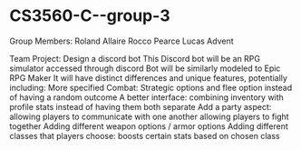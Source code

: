 # CS3560-C--group-3
Group Members:
    Roland Allaire
    Rocco Pearce
    Lucas Advent



Team Project: Design a discord bot 
    This Discord bot will be an RPG simulator accessed through discord
    Bot will be similarly modeled to Epic RPG Maker
    It will have distinct differences and unique features, potentially including:
        More specified Combat: Strategic options and flee option instead of having a random outcome
        A better interface: combining inventory with profile stats instead of having them both separate
        Add a party aspect: allowing players to communicate with one another
                            allowing players to fight together
        Adding different weapon options / armor options
        Adding different classes that players choose: boosts certain stats based on chosen class
